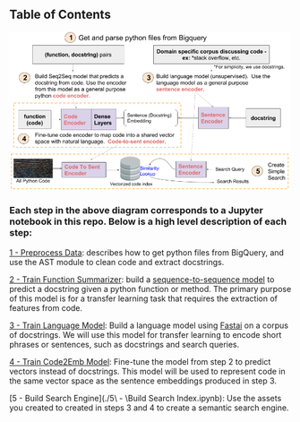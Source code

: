 ## Table of Contents


![Alt Text](./diagram/Diagram.png)


### Each step in the above diagram corresponds to a Jupyter notebook in this repo. Below is a high level description of each step:

[1 - Preprocess Data](https://github.com/hamelsmu/code_search/blob/master/notebooks/1%20-%20Preprocess%20Data.ipynb): describes how to get python files from BigQuery, and use the AST module to clean code and extract docstrings.

[2 - Train Function Summarizer](https://github.com/hamelsmu/code_search/blob/master/notebooks/2%20-%20Train%20Function%20Summarizer%20With%20Keras%20%2B%20TF.ipynb): build a [sequence-to-sequence model](https://towardsdatascience.com/how-to-create-data-products-that-are-magical-using-sequence-to-sequence-models-703f86a231f8) to predict a docstring given a python function or method. The primary purpose of this model is for a transfer learning task that requires the extraction of features from code.

[3 - Train Language Model](https://github.com/hamelsmu/code_search/blob/master/notebooks/3%20-%20Train%20Language%20Model%20Using%20FastAI.ipynb): Build a language model using [Fastai](https://github.com/fastai/fastai) on a corpus of docstrings. We will use this model for transfer learning to encode short phrases or sentences, such as docstrings and search queries.

[4 - Train Code2Emb Model](https://github.com/hamelsmu/code_search/blob/master/notebooks/4%20-%20Train%20Model%20To%20Map%20Code%20Embeddings%20to%20Language%20Embeddings.ipynb): Fine-tune the model from step 2 to predict vectors instead of docstrings. This model will  be used to represent code in the same vector space as the sentence embeddings produced in step 3. 

[5 - Build Search Engine](./5\\ - \\Build Search Index.ipynb): Use the assets you created to created in steps 3 and 4 to create a semantic search engine.
